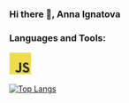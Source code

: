 ### Hi there 👋, Anna Ignatova

  
### Languages and Tools:  


<a href="https://developer.mozilla.org/en-US/docs/Web/JavaScript" target="_blank" rel="noreferrer"> <img src="https://raw.githubusercontent.com/devicons/devicon/master/icons/javascript/javascript-original.svg" alt="javascript" width="40" height="40"/> </a>  

[![Top Langs](https://github-readme-stats.vercel.app/api/top-langs/?username=anigalhub)](https://github.com/anuraghazra/github-readme-stats)

